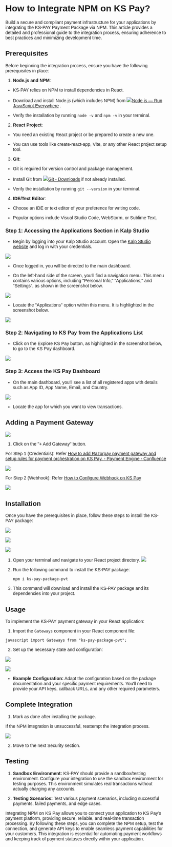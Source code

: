 <style>  body { font-family: "Source Sans 3", sans-serif!important; }</style>
<link href="https://fonts.googleapis.com/css2?family=Source+Sans+3:ital,wght@0,200..900;1,200..900&display=swap" rel="stylesheet">    
<link rel="stylesheet" href="https://fonts.googleapis.com/icon?family=Material+Icons">

# **How to Integrate NPM on KS Pay?**

Build a secure and compliant payment infrastructure for your applications by integrating the KS-PAY Payment Package via NPM. This article provides a detailed and professional guide to the integration process, ensuring adherence to best practices and minimizing development time.

## Prerequisites

Before beginning the integration process, ensure you have the following prerequisites in place:

1.  **Node.js and NPM**:
    

-   KS-PAY relies on NPM to install dependencies in React.
    
-   Download and install Node.js (which includes NPM) from [![](https://nodejs.org/static/images/favicons/favicon.png)Node.js — Run JavaScript Everywhere](https://nodejs.org/en) .
    
-   Verify the installation by running `node -v` and `npm -v` in your terminal.
    

2.  **React Project**:
    

-   You need an existing React project or be prepared to create a new one.
    
-   You can use tools like create-react-app, Vite, or any other React project setup tool.
    

3.  **Git**:
    

-   Git is required for version control and package management.
    
-   Install Git from [![](https://git-scm.com/favicon.ico)Git - Downloads](https://git-scm.com/downloads) if not already installed.
    
-   Verify the installation by running `git --version` in your terminal.
    

4.  **IDE/Text Editor**:
    

-   Choose an IDE or text editor of your preference for writing code.
    
-   Popular options include Visual Studio Code, WebStorm, or Sublime Text.
    

### **Step 1: Accessing the Applications Section in Kalp Studio**

-   Begin by logging into your Kalp Studio account. Open the [Kalp Studio website](https://accounts.kalp.studio/login?redirect_url=https://console.kalp.studio "https://accounts.kalp.studio/login?redirect_url=https://console.kalp.studio") and log in with your credentials.
    

![](https://docs-images-kalp-studio.s3.ap-south-1.amazonaws.com/Audit+2/New+folder/inpm1.png)

-   Once logged in, you will be directed to the main dashboard.
    
-   On the left-hand side of the screen, you'll find a navigation menu. This menu contains various options, including "Personal Info," "Applications," and "Settings”, as shown in the screenshot below.
    

![](https://docs-images-kalp-studio.s3.ap-south-1.amazonaws.com/Audit+2/New+folder/inpm2.png)

-   Locate the "Applications" option within this menu. It is highlighted in the screenshot below.
    

![](https://docs-images-kalp-studio.s3.ap-south-1.amazonaws.com/Audit+2/New+folder/inpm3.png)

### **Step 2: Navigating to KS Pay from the Applications List**

-   Click on the Explore KS Pay button, as highlighted in the screenshot below, to go to the KS Pay dashboard.
    

![](https://docs-images-kalp-studio.s3.ap-south-1.amazonaws.com/Audit+2/New+folder/inpm4.png)

### **Step 3: Access the KS Pay Dashboard**

-   On the main dashboard, you'll see a list of all registered apps with details such as App ID, App Name, Email, and Country.
    

![](https://docs-images-kalp-studio.s3.ap-south-1.amazonaws.com/Audit+2/New+folder/inpm5.png)

-   Locate the app for which you want to view transactions.
    

## **Adding a Payment Gateway**

![](https://docs-images-kalp-studio.s3.ap-south-1.amazonaws.com/Audit+2/New+folder/inpm6.png)

1.  Click on the "+ Add Gateway" button.
    

For Step 1 (Credentials): Refer [How to add Razorpay payment gateway and setup rules for payment orchestration on KS Pay. - Payment Engine - Confluence](https://p2eprojects.atlassian.net/wiki/spaces/PE/pages/410878000 "https://p2eprojects.atlassian.net/wiki/spaces/PE/pages/410878000")

![](https://docs-images-kalp-studio.s3.ap-south-1.amazonaws.com/Audit+2/New+folder/inpm7.png)

For Step 2 (Webhook): Refer [How to Configure Webhook on KS Pay](https://p2eprojects.atlassian.net/wiki/spaces/PE/pages/410681353/How+to+Configure+Webhook+on+KS+Pay?atl_f=PAGETREE)

![](https://docs-images-kalp-studio.s3.ap-south-1.amazonaws.com/Audit+2/New+folder/inpm8.png)

## **Installation**

Once you have the prerequisites in place, follow these steps to install the KS-PAY package:

![](https://docs-images-kalp-studio.s3.ap-south-1.amazonaws.com/Audit+2/New+folder/inpm9.png)

![](https://docs-images-kalp-studio.s3.ap-south-1.amazonaws.com/Audit+2/New+folder/inpm10.png)

![](https://docs-images-kalp-studio.s3.ap-south-1.amazonaws.com/Audit+2/New+folder/inpm11.png)

1.  Open your terminal and navigate to your React project directory.
![](https://docs-images-kalp-studio.s3.ap-south-1.amazonaws.com/Audit+2/New+folder/inpm12.png)

2.  Run the following command to install the KS-PAY package:
    
    `npm i ks-pay-package-pvt`
    
3.  This command will download and install the KS-PAY package and its dependencies into your project.
    

## **Usage**

To implement the KS-PAY payment gateway in your React application:

1.  Import the `Gateways` component in your React component file:
    

`javascript import Gateways from "ks-pay-package-pvt";`

2.  Set up the necessary state and configuration:
    

![](https://docs-images-kalp-studio.s3.ap-south-1.amazonaws.com/Audit+2/New+folder/inpm13.png)

![](https://docs-images-kalp-studio.s3.ap-south-1.amazonaws.com/Audit+2/New+folder/inpm14.png)

-   **Example Configuration:** Adapt the configuration based on the package documentation and your specific payment requirements. You'll need to provide your API keys, callback URLs, and any other required parameters.
    

## **Complete Integration**

1.  Mark as done after installing the package.
    

If the NPM integration is unsuccessful, reattempt the integration process.

![](https://docs-images-kalp-studio.s3.ap-south-1.amazonaws.com/Audit+2/New+folder/inpm15.png)

2.  Move to the next Security section.
    

## Testing

1.  **Sandbox Environment:** KS-PAY should provide a sandbox/testing environment. Configure your integration to use the sandbox environment for testing purposes. This environment simulates real transactions without actually charging any accounts.
    
2.  **Testing Scenarios:** Test various payment scenarios, including successful payments, failed payments, and edge cases.
    

Integrating NPM on KS Pay allows you to connect your application to KS Pay’s payment platform, providing secure, reliable, and real-time transaction processing. By following these steps, you can complete the NPM setup, test the connection, and generate API keys to enable seamless payment capabilities for your customers. This integration is essential for automating payment workflows and keeping track of payment statuses directly within your application.